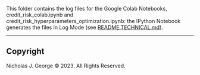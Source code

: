 This folder contains the log files for the Google Colab Notebooks, credit_risk_colab.ipynb and credit_risk_hyperparameters_optimization.ipynb: the IPython Notebook generates the files in Log Mode (see [README.TECHNICAL.md](./README.TECHNICAL.md)).

----

## Copyright

Nicholas J. George © 2023. All Rights Reserved.
